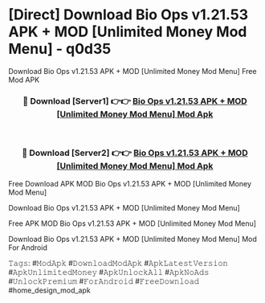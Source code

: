 # [Direct] Download Bio Ops v1.21.53 APK + MOD [Unlimited Money Mod Menu] - q0d35
Download Bio Ops v1.21.53 APK + MOD [Unlimited Money Mod Menu] Free Mod APK

<div align="center">
<h3>🔴 Download [Server1] 👉👉 <a href="https://apk-comot.site?title=Bio_Ops_v1.21.53_APK_+_MOD_[Unlimited_Money_Mod_Menu]">Bio Ops v1.21.53 APK + MOD [Unlimited Money Mod Menu] Mod Apk</a></h3><br>

<h3>🔴 Download [Server2] 👉👉 <a href="https://apk-comot.site?title=Bio_Ops_v1.21.53_APK_+_MOD_[Unlimited_Money_Mod_Menu]">Bio Ops v1.21.53 APK + MOD [Unlimited Money Mod Menu] Mod Apk</a></h3>
</div>


Free Download APK MOD Bio Ops v1.21.53 APK + MOD [Unlimited Money Mod Menu]

Download Bio Ops v1.21.53 APK + MOD [Unlimited Money Mod Menu] 

Free APK MOD Bio Ops v1.21.53 APK + MOD [Unlimited Money Mod Menu] 

Download Bio Ops v1.21.53 APK + MOD [Unlimited Money Mod Menu] Mod For Android

𝚃𝚊𝚐𝚜: #𝙼𝚘𝚍𝙰𝚙𝚔 #𝙳𝚘𝚠𝚗𝚕𝚘𝚊𝚍𝙼𝚘𝚍𝙰𝚙𝚔 #𝙰𝚙𝚔𝙻𝚊𝚝𝚎𝚜𝚝𝚅𝚎𝚛𝚜𝚒𝚘𝚗 #𝙰𝚙𝚔𝚄𝚗𝚕𝚒𝚖𝚒𝚝𝚎𝚍𝙼𝚘𝚗𝚎𝚢 #𝙰𝚙𝚔𝚄𝚗𝚕𝚘𝚌𝚔𝙰𝚕𝚕 #𝙰𝚙𝚔𝙽𝚘𝙰𝚍𝚜 #𝚄𝚗𝚕𝚘𝚌𝚔𝙿𝚛𝚎𝚖𝚒𝚞𝚖 #𝙵𝚘𝚛𝙰𝚗𝚍𝚛𝚘𝚒𝚍 #𝙵𝚛𝚎𝚎𝙳𝚘𝚠𝚗𝚕𝚘𝚊𝚍 #home_design_mod_apk